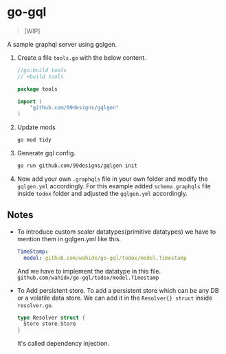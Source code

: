 # go-gql

> [WIP]

A sample graphql server using gqlgen.

1. Create a file `tools.go` with the below content.

   ```go
   //go:build tools
   // +build tools

   package tools

   import (
       "github.com/99designs/gqlgen"
   )
   ```

2. Update mods

   ```sh
   go mod tidy
   ```

3. Generate gql config.

   ```sh
   go run github.com/99designs/gqlgen init
   ```

4. Now add your own `.graphqls` file in your own folder and modify the `gqlgen.yml` accordingly.
   For this example added `schema.graphqls` file inside `todox` folder and adjusted the `gqlgen.yml` accordingly.

## Notes

- To introduce custom scaler datatypes(primitive datatypes) we have to mention them in gqlgen.yml like this.

  ```yml
  TimeStamp:
    model: github.com/wahidx/go-gql/todox/model.Timestamp
  ```

  And we have to implement the datatype in this file.\
  `github.com/wahidx/go-gql/todox/model.Timestamp`

- To Add persistent store.
  To add a persistent store which can be any DB or a volatile data store. We can add it in the `Resolver{} struct` inside `resolver.go`.

  ```go
  type Resolver struct {
    Store store.Store
  }
  ```

  It's called dependency injection.
